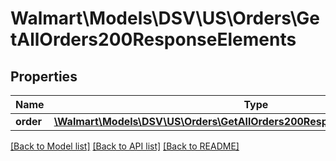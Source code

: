 # Walmart\Models\DSV\US\Orders\GetAllOrders200ResponseElements

## Properties

Name | Type | Description | Notes
------------ | ------------- | ------------- | -------------
**order** | [**\Walmart\Models\DSV\US\Orders\GetAllOrders200ResponseElementsOrderInner[]**](GetAllOrders200ResponseElementsOrderInner.md) |  | [optional]


[[Back to Model list]](./) [[Back to API list]](../../../../../README.md#supported-apis) [[Back to README]](../../../../../README.md)
